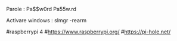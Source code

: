 
Parole :
Pa$$w0rd
Pa55w.rd

Activare windows :
slmgr -rearm



#raspberrypi 4
#https://www.raspberrypi.org/
#https://pi-hole.net/
